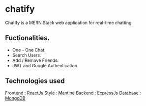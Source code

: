 # chatify
Chatify is a MERN Stack web application for real-time chatting

## Fuctionalities.
- One - One Chat.
- Search Users.
- Add / Remove Friends.
- JWT and Google Authentication

## Technologies used
Frontend : [ReactJs](https://reactjs.org/)
Style : [Mantine](https://mantine.dev/)
Backend : [ExpressJs](https://expressjs.com/)
Database : [MongoDB](https://www.mongodb.com/)
